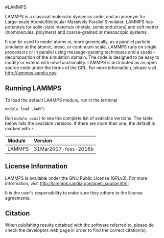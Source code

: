 #LAMMPS

LAMMPS is a classical molecular dynamics code, and an acronym for Large-scale Atomic/Molecular Massively Parallel Simulator. LAMMPS has potentials for solid-state materials (metals, semiconductors) and soft matter (biomolecules, polymers) and coarse-grained or mesoscopic systems.

It can be used to model atoms or, more generically, as a parallel particle simulator at the atomic, meso, or continuum scale.
LAMMPS runs on single processors or in parallel using message-passing techniques and a spatial-decomposition of the simulation domain. The code is designed to be easy to modify or extend with new functionality.
LAMMPS is distributed as an open source code under the terms of the GPL.
For more information, please visit http://lammps.sandia.gov

## Running LAMMPS

To load the default LAAMPS module, run in the terminal

    module load LAAMPS

Run `module avail` to see the complete list of available versions. The table below lists the
available versions. If there are more than one, the default is marked with `*`.

| Module     | Version     |
| :------------- | :------------- |
| LAMMPS |31Mar2017-foss-2016b|

## License Information

LAMMPS is available under the GNU Public License (GPLv3). For more information, visit http://lammps.sandia.gov/open_source.html

It is the user's responsibility to make sure they adhere to the license agreements.

## Citation

When publishing results obtained with the software referred to, please do check the developers web page in order to find the correct citation(s).
